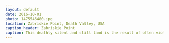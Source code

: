 ```yaml
---
layout: default
date: 2016-10-01
photo: 1475546480.jpg
location: Zabriskie Point, Death Valley, USA
caption_header: Zabriskie Point
caption: This deathly silent and still land is the result of often violent action of water and earthquakes. The black layer is lava and many different mineras are around such as borax, gypsum and calcite.
---
```

